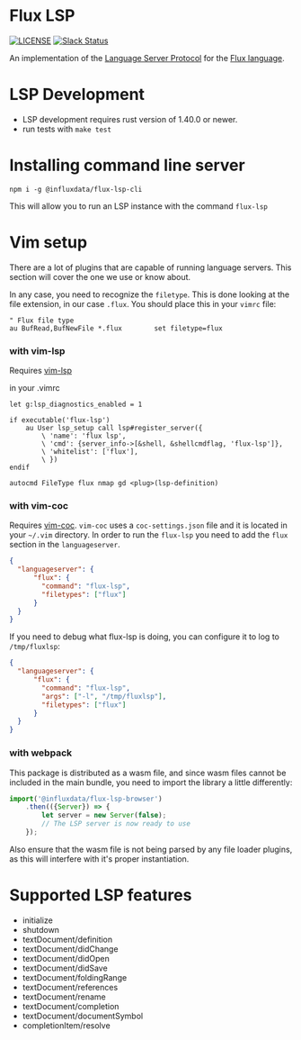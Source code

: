 # Flux LSP

[![LICENSE](https://img.shields.io/github/license/influxdata/flux-lsp.svg)](https://github.com/influxdata/flux-lsp/blob/master/LICENSE)
[![Slack Status](https://img.shields.io/badge/slack-join_chat-white.svg?logo=slack&style=social)](https://www.influxdata.com/slack)

An implementation of the [Language Server Protocol](https://microsoft.github.io/language-server-protocol/) for the [Flux language](https://github.com/influxdata/flux).

# LSP Development

* LSP development requires rust version of 1.40.0 or newer.
* run tests with `make test`

# Installing command line server

```
npm i -g @influxdata/flux-lsp-cli
```

This will allow you to run an LSP instance with the command `flux-lsp`

# Vim setup

There are a lot of plugins that are capable of running language servers. This section will cover the one we use or know about.

In any case, you need to recognize the `filetype`. This is done looking at the file extension, in our case `.flux`. You should place this in your `vimrc` file:

```vimrc
" Flux file type
au BufRead,BufNewFile *.flux		set filetype=flux
```

### with vim-lsp
Requires [vim-lsp](https://github.com/prabirshrestha/vim-lsp)

in your .vimrc

```vimrc
let g:lsp_diagnostics_enabled = 1

if executable('flux-lsp')
    au User lsp_setup call lsp#register_server({
        \ 'name': 'flux lsp',
        \ 'cmd': {server_info->[&shell, &shellcmdflag, 'flux-lsp']},
        \ 'whitelist': ['flux'],
        \ })
endif

autocmd FileType flux nmap gd <plug>(lsp-definition)
```

### with vim-coc

Requires [vim-coc](https://github.com/neoclide/coc.nvim). `vim-coc` uses a `coc-settings.json` file and it is located in your `~/.vim` directory. In order to run the `flux-lsp` you need to add the `flux` section in the `languageserver`.

```json
{
  "languageserver": {
      "flux": {
        "command": "flux-lsp",
        "filetypes": ["flux"]
      }
  }
}
```
If you need to debug what flux-lsp is doing, you can configure it to log to `/tmp/fluxlsp`:

```json
{
  "languageserver": {
      "flux": {
        "command": "flux-lsp",
        "args": ["-l", "/tmp/fluxlsp"],
        "filetypes": ["flux"]
      }
  }
}
```

### with webpack

This package is distributed as a wasm file, and since wasm files cannot be included in the main bundle, you need to import the library a little differently:

```javascript
import('@influxdata/flux-lsp-browser')
    .then(({Server}) => {
        let server = new Server(false);
        // The LSP server is now ready to use
    });

```

Also ensure that the wasm file is not being parsed by any file loader plugins, as this will interfere with it's proper instantiation.


# Supported LSP features

- initialize
- shutdown
- textDocument/definition
- textDocument/didChange
- textDocument/didOpen
- textDocument/didSave
- textDocument/foldingRange
- textDocument/references
- textDocument/rename
- textDocument/completion
- textDocument/documentSymbol
- completionItem/resolve
